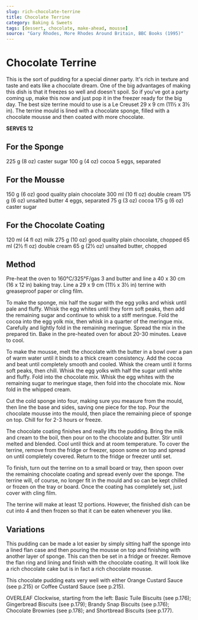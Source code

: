 ```yaml
---
slug: rich-chocolate-terrine
title: Chocolate Terrine
category: Baking & Sweets
tags: [dessert, chocolate, make-ahead, mousse]
source: "Gary Rhodes, More Rhodes Around Britain, BBC Books (1995)"
---
```


# Chocolate Terrine

This is the sort of pudding for a special dinner party. It's rich in texture and taste and eats like a chocolate dream. One of the big advantages of making this dish is that it freezes so well and doesn't spoil. So if you've got a party coming up, make this now and just pop it in the freezer ready for the big day. The best size terrine mould to use is a Le Creuset 29 x 9 cm (11½ x 3½ in). The terrine mould is lined with a chocolate sponge, filled with a chocolate mousse and then coated with more chocolate.

**SERVES 12**

## For the Sponge

225 g (8 oz) caster sugar
100 g (4 oz) cocoa
5 eggs, separated

## For the Mousse

150 g (6 oz) good quality plain chocolate
300 ml (10 fl oz) double cream
175 g (6 oz) unsalted butter
4 eggs, separated
75 g (3 oz) cocoa
175 g (6 oz) caster sugar

## For the Chocolate Coating

120 ml (4 fl oz) milk
275 g (10 oz) good quality plain chocolate, chopped
65 ml (2½ fl oz) double cream
65 g (2½ oz) unsalted butter, chopped

## Method

Pre-heat the oven to 160°C/325°F/gas 3 and butter and line a 40 x 30 cm (16 x 12 in) baking tray. Line a 29 x 9 cm (11½ x 3½ in) terrine with greaseproof paper or cling film.

To make the sponge, mix half the sugar with the egg yolks and whisk until pale and fluffy. Whisk the egg whites until they form soft peaks, then add the remaining sugar and continue to whisk to a stiff meringue. Fold the cocoa into the egg yolk mix, then whisk in a quarter of the meringue mix. Carefully and lightly fold in the remaining meringue. Spread the mix in the prepared tin. Bake in the pre-heated oven for about 20-30 minutes. Leave to cool.

To make the mousse, melt the chocolate with the butter in a bowl over a pan of warm water until it binds to a thick cream consistency. Add the cocoa and beat until completely smooth and cooled. Whisk the cream until it forms soft peaks, then chill. Whisk the egg yolks with half the sugar until white and fluffy. Fold into the chocolate mix. Whisk the egg whites with the remaining sugar to meringue stage, then fold into the chocolate mix. Now fold in the whipped cream.

Cut the cold sponge into four, making sure you measure from the mould, then line the base and sides, saving one piece for the top. Pour the chocolate mousse into the mould, then place the remaining piece of sponge on top. Chill for for 2-3 hours or freeze.

The chocolate coating finishes and really lifts the pudding. Bring the milk and cream to the boil, then pour on to the chocolate and butter. Stir until melted and blended. Cool until thick and at room temperature. To cover the terrine, remove from the fridge or freezer, spoon some on top and spread on until completely covered. Return to the fridge or freezer until set.

To finish, turn out the terrine on to a small board or tray, then spoon over the remaining chocolate coating and spread evenly over the sponge. The terrine will, of course, no longer fit in the mould and so can be kept chilled or frozen on the tray or board. Once the coating has completely set, just cover with cling film.

The terrine will make at least 12 portions. However, the finished dish can be cut into 4 and then frozen so that it can be eaten whenever you like.

## Variations

This pudding can be made a lot easier by simply sitting half the sponge into a lined flan case and then pouring the mousse on top and finishing with another layer of sponge. This can then be set in a fridge or freezer. Remove the flan ring and lining and finish with the chocolate coating. It will look like a rich chocolate cake but is in fact a rich chocolate mousse.

This chocolate pudding eats very well with either Orange Custard Sauce (see p.215) or Coffee Custard Sauce (see p.215).

OVERLEAF Clockwise, starting from the left:
Basic Tuile Biscuits (see p.176); Gingerbread Biscuits (see p.179);
Brandy Snap Biscuits (see p.176); Chocolate Brownies (see p.178);
and Shortbread Biscuits (see p.177).
